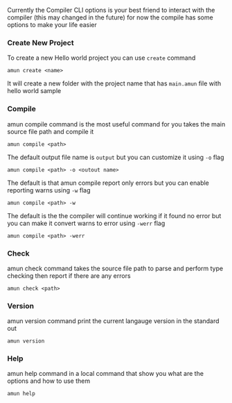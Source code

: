 Currently the Compiler CLI options is your best friend to interact with the compiler (this may changed in the future)
for now the compile has some options to make your life easier

### Create New Project
To create a new Hello world project you can use `create` command

```
amun create <name>
```

It will create a new folder with the project name that has `main.amun` file with hello world sample

### Compile

amun compile command is the most useful command for you takes the main source file path and compile it

```
amun compile <path>
```

The default output file name is `output` but you can customize it using `-o` flag

```
amun compile <path> -o <outout name>
```

The default is that amun compile report only errors but you can enable reporting warns using `-w` flag

```
amun compile <path> -w
```

The default is the the compiler will continue working if it found no error but you can make it convert warns to error using `-werr` flag

```
amun compile <path> -werr
```

### Check

amun check command takes the source file path to parse and perform type checking then report if there are any errors

```
amun check <path>
```

### Version

amun version command print the current langauge version in the standard out

```
amun version
```

### Help

amun help command in a local command that show you what are the options and how to use them

```
amun help
```